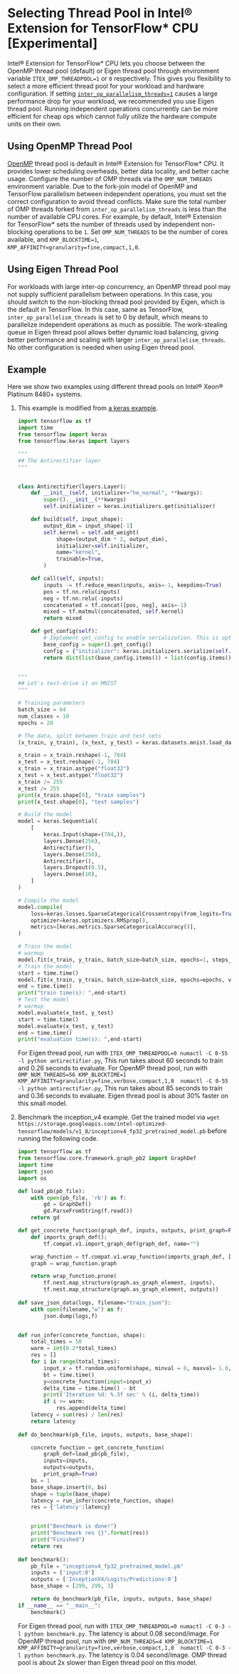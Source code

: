 # Selecting Thread Pool in Intel® Extension for TensorFlow\* CPU [Experimental]

Intel® Extension for TensorFlow\* CPU lets you choose between the OpenMP thread pool (default) or Eigen thread pool through environment variable `ITEX_OMP_THREADPOOL=1` or `0` respectively. This gives you flexibility to select a more efficient thread pool for your workload and hardware configuration. If setting [`inter_op_parallelism_threads=1`](https://www.tensorflow.org/api_docs/python/tf/config/threading/set_inter_op_parallelism_threads) causes a large performance drop for your workload, we recommended you use Eigen thread pool. Running independent operations concurrently can be more efficient for cheap ops which cannot fully utilize the hardware compute units on their own.

## Using OpenMP Thread Pool

[OpenMP](practice_guide.md#OpenMP) thread pool is default in Intel® Extension for TensorFlow\* CPU. It provides lower scheduling overheads, better data locality, and better cache usage. Configure the number of OMP threads via the `OMP_NUM_THREADS` environment variable. Due to the fork-join model of OpenMP and TensorFlow parallelism between independent operations, you must set the correct configuration to avoid thread conflicts. Make sure the total number of OMP threads forked from `inter_op_parallelism_threads` is less than the number of available CPU cores. For example, by default, Intel® Extension for TensorFlow\* sets the number of threads used by independent non-blocking operations to be `1`. Set `OMP_NUM_THREADS` to be the number of cores available, and `KMP_BLOCKTIME=1`, `KMP_AFFINITY=granularity=fine,compact,1,0`.

## Using Eigen Thread Pool
For workloads with large inter-op concurrency, an OpenMP thread pool may not supply sufficient parallelism between operations. In this case, you should switch to the non-blocking thread pool provided by Eigen, which is the default in TensorFlow. In this case, same as TensorFlow, `inter_op_parallelism_threads` is set to 0 by default, which means to parallelize independent operations as much as possible. The work-stealing queue in Eigen thread pool allows better dynamic load balancing, giving better performance and scaling with larger `inter_op_parallelism_threads`. No other configuration is needed when using Eigen thread pool.

## Example
Here we show two examples using different thread pools on Intel® Xeon® Platinum 8480+ systems.
1. This example is modified from [a keras example](https://github.com/keras-team/keras-io/blob/master/examples/keras_recipes/antirectifier.py). 

    ```python
    import tensorflow as tf
    import time
    from tensorflow import keras
    from tensorflow.keras import layers

    """
    ## The Antirectifier layer
    """


    class Antirectifier(layers.Layer):
        def __init__(self, initializer="he_normal", **kwargs):
            super().__init__(**kwargs)
            self.initializer = keras.initializers.get(initializer)

        def build(self, input_shape):
            output_dim = input_shape[-1]
            self.kernel = self.add_weight(
                shape=(output_dim * 2, output_dim),
                initializer=self.initializer,
                name="kernel",
                trainable=True,
            )

        def call(self, inputs):
            inputs -= tf.reduce_mean(inputs, axis=-1, keepdims=True)
            pos = tf.nn.relu(inputs)
            neg = tf.nn.relu(-inputs)
            concatenated = tf.concat([pos, neg], axis=-1)
            mixed = tf.matmul(concatenated, self.kernel)
            return mixed

        def get_config(self):
            # Implement get_config to enable serialization. This is optional.
            base_config = super().get_config()
            config = {"initializer": keras.initializers.serialize(self.initializer)}
            return dict(list(base_config.items()) + list(config.items()))


    """
    ## Let's test-drive it on MNIST
    """

    # Training parameters
    batch_size = 64
    num_classes = 10
    epochs = 20

    # The data, split between train and test sets
    (x_train, y_train), (x_test, y_test) = keras.datasets.mnist.load_data()

    x_train = x_train.reshape(-1, 784)
    x_test = x_test.reshape(-1, 784)
    x_train = x_train.astype("float32")
    x_test = x_test.astype("float32")
    x_train /= 255
    x_test /= 255
    print(x_train.shape[0], "train samples")
    print(x_test.shape[0], "test samples")

    # Build the model
    model = keras.Sequential(
        [
            keras.Input(shape=(784,)),
            layers.Dense(256),
            Antirectifier(),
            layers.Dense(256),
            Antirectifier(),
            layers.Dropout(0.5),
            layers.Dense(10),
        ]
    )

    # Compile the model
    model.compile(
        loss=keras.losses.SparseCategoricalCrossentropy(from_logits=True),
        optimizer=keras.optimizers.RMSprop(),
        metrics=[keras.metrics.SparseCategoricalAccuracy()],
    )

    # Train the model
    # warmup
    model.fit(x_train, y_train, batch_size=batch_size, epochs=1, steps_per_epoch=10,  validation_split=0.15)
    # Train the model
    start = time.time()
    model.fit(x_train, y_train, batch_size=batch_size, epochs=epochs, validation_split=0.15)
    end = time.time()
    print("train time(s): ",end-start)
    # Test the model
    # warmup
    model.evaluate(x_test, y_test)
    start = time.time()
    model.evaluate(x_test, y_test)
    end = time.time()
    print("evaluation time(s): ",end-start)
    ```

   For Eigen thread pool, run with `ITEX_OMP_THREADPOOL=0 numactl -C 0-55 -l python antirectifier.py`, This run takes about 60 seconds to train and 0.26 seconds to evaluate.
   For OpenMP thread pool, run with `OMP_NUM_THREADS=56 KMP_BLOCKTIME=1 KMP_AFFINITY=granularity=fine,verbose,compact,1,0  numactl -C 0-55 -l python antirectifier.py`, This run takes about 85 seconds to train and 0.36 seconds to evaluate. Eigen thread pool is about 30% faster on this small model.

2. Benchmark the inception_v4 example.
    Get the trained model via
    `wget https://storage.googleapis.com/intel-optimized-tensorflow/models/v1_8/inceptionv4_fp32_pretrained_model.pb` before running the following code.
    ```python
    import tensorflow as tf
    from tensorflow.core.framework.graph_pb2 import GraphDef
    import time
    import json
    import os
    
    def load_pb(pb_file):
        with open(pb_file, 'rb') as f:
            gd = GraphDef()
            gd.ParseFromString(f.read())
        return gd
    
    def get_concrete_function(graph_def, inputs, outputs, print_graph=False):
        def imports_graph_def():
            tf.compat.v1.import_graph_def(graph_def, name="")
    
        wrap_function = tf.compat.v1.wrap_function(imports_graph_def, [])
        graph = wrap_function.graph
    
        return wrap_function.prune(
            tf.nest.map_structure(graph.as_graph_element, inputs),
            tf.nest.map_structure(graph.as_graph_element, outputs))
            
    def save_json_data(logs, filename="train.json"):
        with open(filename,"w") as f:
            json.dump(logs,f)
    
    
    def run_infer(concrete_function, shape):
        total_times = 50
        warm = int(0.2*total_times)
        res = []
        for i in range(total_times):
            input_x = tf.random.uniform(shape, minval = 0, maxval= 1.0, dtype=tf.float32)
            bt = time.time()        
            y=concrete_function(input=input_x)
            delta_time = time.time() - bt
            print('Iteration %d: %.3f sec' % (i, delta_time))
            if i >= warm:
                res.append(delta_time)
        latency = sum(res) / len(res)
        return latency
        
    def do_benchmark(pb_file, inputs, outputs, base_shape):
    
        concrete_function = get_concrete_function(
            graph_def=load_pb(pb_file),
            inputs=inputs,
            outputs=outputs,
            print_graph=True)
        bs = 1
        base_shape.insert(0, bs)
        shape = tuple(base_shape)
        latency = run_infer(concrete_function, shape)
        res = {'latency':latency}
    
    
        print("Benchmark is done!")
        print("Benchmark res {}".format(res))
        print("Finished")
        return res
        
    def benchmark():
        pb_file = "inceptionv4_fp32_pretrained_model.pb"
        inputs = ['input:0']
        outputs = ['InceptionV4/Logits/Predictions:0']
        base_shape = [299, 299, 3]
    
        return do_benchmark(pb_file, inputs, outputs, base_shape)
    if __name__ == "__main__":
        benchmark()
    ```
   For Eigen thread pool, run with `ITEX_OMP_THREADPOOL=0 numactl -C 0-3 -l python benchmark.py`. The latency is about 0.08 second/image.
    For OpenMP thread pool, run with `OMP_NUM_THREADS=4 KMP_BLOCKTIME=1 KMP_AFFINITY=granularity=fine,verbose,compact,1,0  numactl -C 0-3 -l python benchmark.py`. The latency is 0.04 second/image. OMP thread pool is about 2x slower than Eigen thread pool on this model.